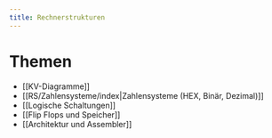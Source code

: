 ```yaml
---
title: Rechnerstrukturen
---
```

# Themen
- [[KV-Diagramme]]
- [[RS/Zahlensysteme/index|Zahlensysteme (HEX, Binär, Dezimal)]]
- [[Logische Schaltungen]]
- [[Flip Flops und Speicher]]
- [[Architektur und Assembler]]